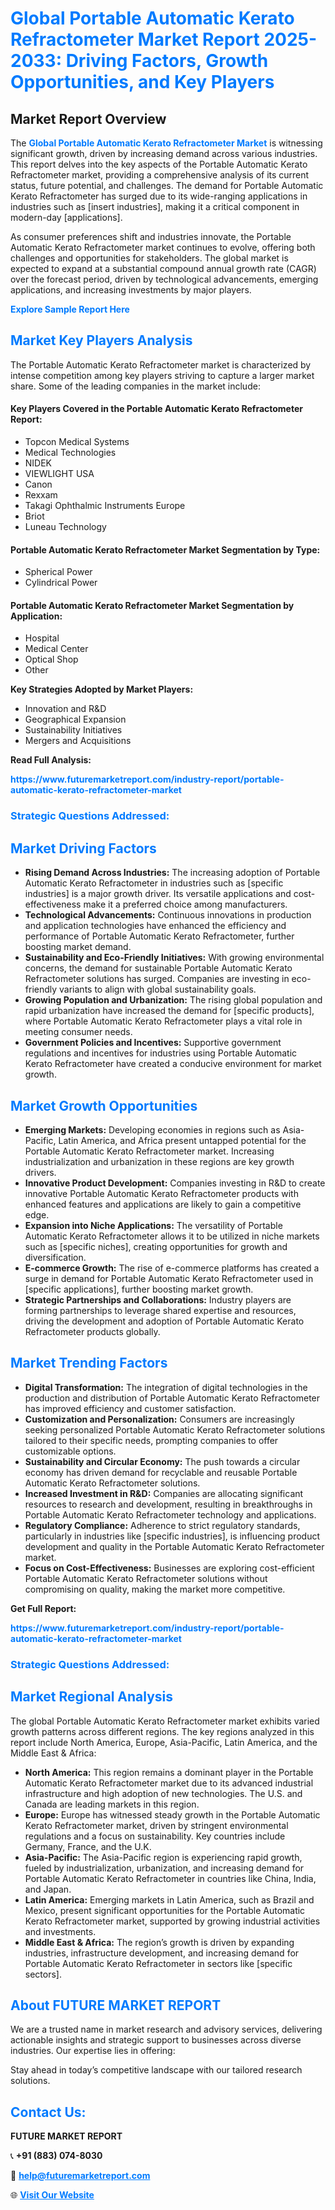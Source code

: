 <h1 style="color: #007BFF;">Global Portable Automatic Kerato Refractometer Market Report 2025-2033: Driving Factors, Growth Opportunities, and Key Players</h1>

<section id="overview">
<h2>Market Report Overview</h2>
<p>The <a href="https://www.futuremarketreport.com/industry-report/portable-automatic-kerato-refractometer-market" style="color: #007BFF; text-decoration: none;"><strong>Global Portable Automatic Kerato Refractometer Market</strong></a> is witnessing significant growth, driven by increasing demand across various industries. This report delves into the key aspects of the Portable Automatic Kerato Refractometer market, providing a comprehensive analysis of its current status, future potential, and challenges. The demand for Portable Automatic Kerato Refractometer has surged due to its wide-ranging applications in industries such as [insert industries], making it a critical component in modern-day [applications].</p>
<p>As consumer preferences shift and industries innovate, the Portable Automatic Kerato Refractometer market continues to evolve, offering both challenges and opportunities for stakeholders. The global market is expected to expand at a substantial compound annual growth rate (CAGR) over the forecast period, driven by technological advancements, emerging applications, and increasing investments by major players.</p>
</section>

<section id="overview">
<p><a href="https://www.futuremarketreport.com/request-sample/reportId=43107" style="color: #007BFF; text-decoration: none;"><strong>Explore Sample Report Here</strong></a></p>
</section>

<section id="key-players">
<h2 style="color: #007BFF;">Market Key Players Analysis</h2>
<p>The Portable Automatic Kerato Refractometer market is characterized by intense competition among key players striving to capture a larger market share. Some of the leading companies in the market include:</p>
<h4>Key Players Covered in the Portable Automatic Kerato Refractometer Report:</h4>
<ul><li>Topcon Medical Systems</li><li>Medical Technologies</li><li>NIDEK</li><li>VIEWLIGHT USA</li><li>Canon</li><li>Rexxam</li><li>Takagi Ophthalmic Instruments Europe</li><li>Briot</li><li>Luneau Technology</li></ul>
<h4>Portable Automatic Kerato Refractometer Market Segmentation by Type:</h4>
<ul><li>Spherical Power</li><li>Cylindrical Power</li></ul>

<h4>Portable Automatic Kerato Refractometer Market Segmentation by Application:</h4>
<ul><li>Hospital</li><li>Medical Center</li><li>Optical Shop</li><li>Other</li></ul>
<p><strong>Key Strategies Adopted by Market Players:</strong></p>
<ul>
<li>Innovation and R&D</li>
<li>Geographical Expansion</li>
<li>Sustainability Initiatives</li>
<li>Mergers and Acquisitions</li>
</ul>
</section>

<section>
<p><strong>Read Full Analysis: </strong></p><a href="https://www.futuremarketreport.com/industry-report/portable-automatic-kerato-refractometer-market" style="color: #007BFF; text-decoration: none;"><strong>https://www.futuremarketreport.com/industry-report/portable-automatic-kerato-refractometer-market</strong></a>
<h3 style="color: #007BFF;">Strategic Questions Addressed:</h3>
</section>

<section id="driving-factors">
<h2 style="color: #007BFF;">Market Driving Factors</h2>
<ul>
<li><strong>Rising Demand Across Industries:</strong> The increasing adoption of Portable Automatic Kerato Refractometer in industries such as [specific industries] is a major growth driver. Its versatile applications and cost-effectiveness make it a preferred choice among manufacturers.</li>
<li><strong>Technological Advancements:</strong> Continuous innovations in production and application technologies have enhanced the efficiency and performance of Portable Automatic Kerato Refractometer, further boosting market demand.</li>
<li><strong>Sustainability and Eco-Friendly Initiatives:</strong> With growing environmental concerns, the demand for sustainable Portable Automatic Kerato Refractometer solutions has surged. Companies are investing in eco-friendly variants to align with global sustainability goals.</li>
<li><strong>Growing Population and Urbanization:</strong> The rising global population and rapid urbanization have increased the demand for [specific products], where Portable Automatic Kerato Refractometer plays a vital role in meeting consumer needs.</li>
<li><strong>Government Policies and Incentives:</strong> Supportive government regulations and incentives for industries using Portable Automatic Kerato Refractometer have created a conducive environment for market growth.</li>
</ul>
</section>

<section id="growth-opportunities">
<h2 style="color: #007BFF;">Market Growth Opportunities</h2>
<ul>
<li><strong>Emerging Markets:</strong> Developing economies in regions such as Asia-Pacific, Latin America, and Africa present untapped potential for the Portable Automatic Kerato Refractometer market. Increasing industrialization and urbanization in these regions are key growth drivers.</li>
<li><strong>Innovative Product Development:</strong> Companies investing in R&D to create innovative Portable Automatic Kerato Refractometer products with enhanced features and applications are likely to gain a competitive edge.</li>
<li><strong>Expansion into Niche Applications:</strong> The versatility of Portable Automatic Kerato Refractometer allows it to be utilized in niche markets such as [specific niches], creating opportunities for growth and diversification.</li>
<li><strong>E-commerce Growth:</strong> The rise of e-commerce platforms has created a surge in demand for Portable Automatic Kerato Refractometer used in [specific applications], further boosting market growth.</li>
<li><strong>Strategic Partnerships and Collaborations:</strong> Industry players are forming partnerships to leverage shared expertise and resources, driving the development and adoption of Portable Automatic Kerato Refractometer products globally.</li>
</ul>
</section>

<section id="trending-factors">
<h2 style="color: #007BFF;">Market Trending Factors</h2>
<ul>
<li><strong>Digital Transformation:</strong> The integration of digital technologies in the production and distribution of Portable Automatic Kerato Refractometer has improved efficiency and customer satisfaction.</li>
<li><strong>Customization and Personalization:</strong> Consumers are increasingly seeking personalized Portable Automatic Kerato Refractometer solutions tailored to their specific needs, prompting companies to offer customizable options.</li>
<li><strong>Sustainability and Circular Economy:</strong> The push towards a circular economy has driven demand for recyclable and reusable Portable Automatic Kerato Refractometer solutions.</li>
<li><strong>Increased Investment in R&D:</strong> Companies are allocating significant resources to research and development, resulting in breakthroughs in Portable Automatic Kerato Refractometer technology and applications.</li>
<li><strong>Regulatory Compliance:</strong> Adherence to strict regulatory standards, particularly in industries like [specific industries], is influencing product development and quality in the Portable Automatic Kerato Refractometer market.</li>
<li><strong>Focus on Cost-Effectiveness:</strong> Businesses are exploring cost-efficient Portable Automatic Kerato Refractometer solutions without compromising on quality, making the market more competitive.</li>
</ul>
</section>

<section>
<p><strong>Get Full Report: </strong></p><a href="https://www.futuremarketreport.com/industry-report/portable-automatic-kerato-refractometer-market" style="color: #007BFF; text-decoration: none;"><strong>https://www.futuremarketreport.com/industry-report/portable-automatic-kerato-refractometer-market</strong></a>
<h3 style="color: #007BFF;">Strategic Questions Addressed:</h3>
</section>


<section id="regional-analysis">
<h2 style="color: #007BFF;">Market Regional Analysis</h2>
<p>The global Portable Automatic Kerato Refractometer market exhibits varied growth patterns across different regions. The key regions analyzed in this report include North America, Europe, Asia-Pacific, Latin America, and the Middle East & Africa:</p>
<ul>
<li><strong>North America:</strong> This region remains a dominant player in the Portable Automatic Kerato Refractometer market due to its advanced industrial infrastructure and high adoption of new technologies. The U.S. and Canada are leading markets in this region.</li>
<li><strong>Europe:</strong> Europe has witnessed steady growth in the Portable Automatic Kerato Refractometer market, driven by stringent environmental regulations and a focus on sustainability. Key countries include Germany, France, and the U.K.</li>
<li><strong>Asia-Pacific:</strong> The Asia-Pacific region is experiencing rapid growth, fueled by industrialization, urbanization, and increasing demand for Portable Automatic Kerato Refractometer in countries like China, India, and Japan.</li>
<li><strong>Latin America:</strong> Emerging markets in Latin America, such as Brazil and Mexico, present significant opportunities for the Portable Automatic Kerato Refractometer market, supported by growing industrial activities and investments.</li>
<li><strong>Middle East & Africa:</strong> The region’s growth is driven by expanding industries, infrastructure development, and increasing demand for Portable Automatic Kerato Refractometer in sectors like [specific sectors].</li>
</ul>
</section>

<footer>
<h2 style="color: #007BFF;">About FUTURE MARKET REPORT</h2>
<p>We are a trusted name in market research and advisory services, delivering actionable insights and strategic support to businesses across diverse industries. Our expertise lies in offering:</p>

<p>Stay ahead in today’s competitive landscape with our tailored research solutions.</p>

<h2 style="color: #007BFF;">Contact Us:</h2>
<p><strong>FUTURE MARKET REPORT</strong></p>
<p>📞 <strong>+91 (883) 074-8030</strong></p>
<p>📧 <strong><a href="mailto:help@futuremarketreport.com" style="color: #007BFF;">help@futuremarketreport.com</a></strong></p>
<p>🌐 <strong><a href="https://www.futuremarketreport.com/" style="color: #007BFF;">Visit Our Website</a></strong></p>
</footer>